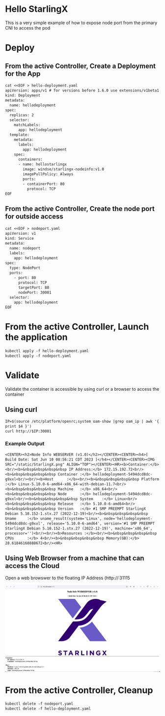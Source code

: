 # Hello StarlingX

This is a very simple example of how to expose node port from the primary CNI to access the pod

# Deploy
## From the active Controller, Create a Deployment for the App

```
cat <<EOF > hello-deployment.yaml 
apiVersion: apps/v1 # for versions before 1.6.0 use extensions/v1beta1
kind: Deployment
metadata:
  name: hellodeployment
spec:
  replicas: 2
  selector:
    matchLabels:
      app: hellodeployment
  template:
    metadata:
      labels:
        app: hellodeployment
    spec:
      containers:
      - name: hellostarlingx
        image: windse/starlingx-nodeinfo:v1.0
        imagePullPolicy: Always
        ports:
        - containerPort: 80
          protocol: TCP
EOF
```

## From the active Controller, Create the node port for outside access

```
cat <<EOF > nodeport.yaml
apiVersion: v1
kind: Service
metadata:
  name: nodeport
  labels:
    app: hellodeployment
spec:
  type: NodePort
  ports:
    - port: 80
      protocol: TCP
      targetPort: 80
      nodePort: 30001
  selector:
    app: hellodeployment
EOF
```

# From the active Controller, Launch the application

```
kubectl apply -f hello-deployment.yaml 
kubectl apply -f nodeport.yaml
```

# Validate
Validate the container is accessible by using curl or a browser to access the container

## Using curl

```
IP=$(source /etc/platform/openrc;system oam-show |grep oam_ip | awk '{ print $4 }')
curl http://$IP:30001
```

### Example Output

```
<CENTER><h2>Node Info WEBSERVER (v1.0)</h2></CENTER><CENTER><h4>[ Build Date: Sat Jun 10 08:56:21 CDT 2023 ]</h4></CENTER><CENTER><IMG SRC="/static/StarlingX.png" ALIGN="TOP"></CENTER><HR><b>Container:</b><br/><b>&nbsp&nbsp&nbsp&nbsp IP Address:</b> 172.15.192.72<br/><b>&nbsp&nbsp&nbsp&nbsp Container :</b> hellodeployment-5494dcd8dc-g9xxl<br/><br/><b>Host      :</b><br/><b>&nbsp&nbsp&nbsp&nbsp Platform  :</b> Linux-5.10.0-6-amd64-x86_64-with-debian-11.7<br/><b>&nbsp&nbsp&nbsp&nbsp Machine   :</b> x86_64<br/><b>&nbsp&nbsp&nbsp&nbsp Node      :</b> hellodeployment-5494dcd8dc-g9xxl<br/><b>&nbsp&nbsp&nbsp&nbsp System    :</b> Linux<br/><b>&nbsp&nbsp&nbsp&nbsp Release   :</b> 5.10.0-6-amd64<br/><b>&nbsp&nbsp&nbsp&nbsp Version   :</b> #1 SMP PREEMPT StarlingX Debian 5.10.152-1.stx.27 (2022-12-19)<br/><b>&nbsp&nbsp&nbsp&nbsp Uname     :</b> uname_result(system='Linux', node='hellodeployment-5494dcd8dc-g9xxl', release='5.10.0-6-amd64', version='#1 SMP PREEMPT StarlingX Debian 5.10.152-1.stx.27 (2022-12-19)', machine='x86_64', processor='')<br/><br/><b>Resources :</b><br/><b>&nbsp&nbsp&nbsp&nbsp CPUs      :</b> 4<br/><b>&nbsp&nbsp&nbsp&nbsp Memory(GB):</b> 28.61846160888672<br/><HR>
```

## Using Web Browser from a machine that can access the Cloud
Open a web browswer to the floating IP Address (http://<Controller FIP>:31115

![Image missing](images/app-helloworld-web.png)

# From the active Controller, Cleanup

```
kubectl delete -f nodeport.yaml
kubectl delete -f hello-deployment.yaml 
```
